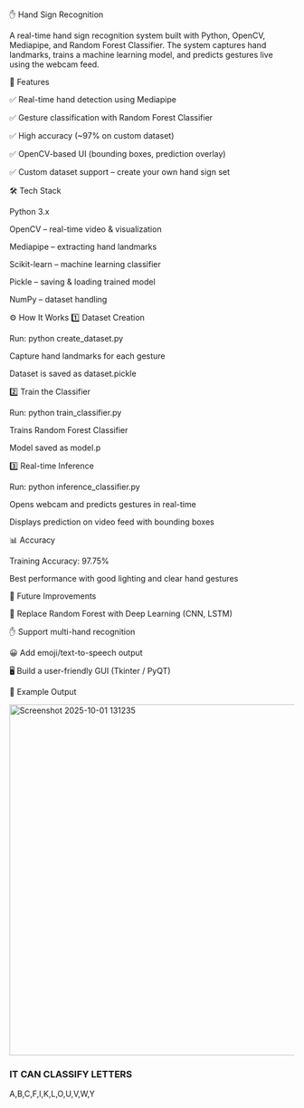 ✋ Hand Sign Recognition

A real-time hand sign recognition system built with Python, OpenCV, Mediapipe, and Random Forest Classifier.
The system captures hand landmarks, trains a machine learning model, and predicts gestures live using the webcam feed.

🚀 Features

✅ Real-time hand detection using Mediapipe

✅ Gesture classification with Random Forest Classifier

✅ High accuracy (~97% on custom dataset)

✅ OpenCV-based UI (bounding boxes, prediction overlay)

✅ Custom dataset support – create your own hand sign set

🛠️ Tech Stack

Python 3.x

OpenCV – real-time video & visualization

Mediapipe – extracting hand landmarks

Scikit-learn – machine learning classifier

Pickle – saving & loading trained model

NumPy – dataset handling

⚙️ How It Works
1️⃣ Dataset Creation

Run: python create_dataset.py

Capture hand landmarks for each gesture

Dataset is saved as dataset.pickle

2️⃣ Train the Classifier

Run: python train_classifier.py

Trains Random Forest Classifier

Model saved as model.p

3️⃣ Real-time Inference

Run: python inference_classifier.py

Opens webcam and predicts gestures in real-time

Displays prediction on video feed with bounding boxes

📊 Accuracy

Training Accuracy: 97.75%

Best performance with good lighting and clear hand gestures

🔮 Future Improvements

🤖 Replace Random Forest with Deep Learning (CNN, LSTM)

✋ Support multi-hand recognition

😀 Add emoji/text-to-speech output

🖥️ Build a user-friendly GUI (Tkinter / PyQT)


📌 Example Output

<img width="805" height="620" alt="Screenshot 2025-10-01 131235" src="https://github.com/user-attachments/assets/cbbee9ca-2f95-41a9-8c02-510fcd8c72ca" />


### IT CAN CLASSIFY LETTERS
A,B,C,F,I,K,L,O,U,V,W,Y




